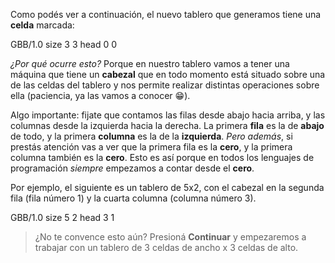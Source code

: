 Como podés ver a continuación, el nuevo tablero que generamos tiene una **celda** marcada:

<gs-board>
  GBB/1.0
    size 3 3
    head 0 0
</gs-board>

*¿Por qué ocurre esto?* Porque en nuestro tablero vamos a tener una máquina que tiene un **cabezal** que en todo momento está situado sobre una de las celdas del tablero y nos permite realizar distintas operaciones sobre ella (paciencia, ya las vamos a conocer :grin:).

Algo importante: fijate que contamos las filas desde abajo hacia arriba, y las columnas desde la izquierda hacia la derecha. La primera **fila** es la de **abajo** de todo, y la primera **columna** es la de la **izquierda**.
*Pero además*, si prestás atención vas a ver que la primera fila es la **cero**, y la primera columna también es la **cero**. Esto es así porque en todos los lenguajes de programación *siempre* empezamos a contar desde el **cero**.

Por ejemplo, el siguiente es un tablero de 5x2, con el cabezal en la segunda fila (fila número 1) y la cuarta columna (columna número 3).

<gs-board>
  GBB/1.0
    size 5 2
    head 3 1
</gs-board>



> ¿No te convence esto aún? Presioná **Continuar** y empezaremos a trabajar con un tablero de 3 celdas de ancho x 3 celdas de alto.
